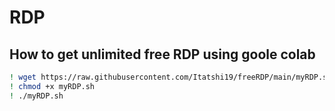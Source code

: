 # RDP
## How to get unlimited free RDP using goole colab

```bash
! wget https://raw.githubusercontent.com/Itatshi19/freeRDP/main/myRDP.sh &> /dev/null
! chmod +x myRDP.sh
! ./myRDP.sh


```
